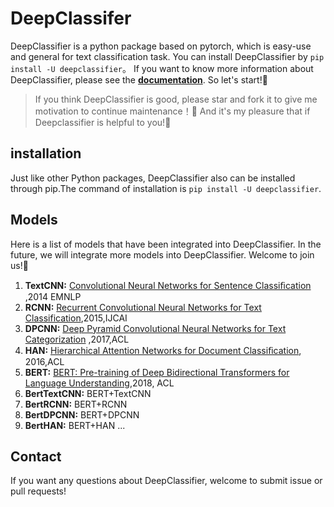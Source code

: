# **DeepClassifer** 
DeepClassifier is a python package based on pytorch, which is easy-use and general for text classification task. You can install DeepClassifier by `pip install -U deepclassifier`。
If you want to know more information about DeepClassifier, please see the [**documentation**](https://deepclassifier.readthedocs.io/en/latest/). So let's start!🤩
> If you think DeepClassifier is good, please star and fork it to give me motivation to continue maintenance！🤩 And it's my pleasure that if Deepclassifier is helpful to you!🥰

## **installation**
Just like other Python packages, DeepClassifier also can be installed through pip.The command of installation is `pip install -U deepclassifier`.
## **Models**
Here is a list of models that have been integrated into DeepClassifier. In the future, we will integrate more models into DeepClassifier. Welcome to join us!🤩
1. **TextCNN:** [Convolutional Neural Networks for Sentence Classiﬁcation](https://www.aclweb.org/anthology/D14-1181.pdf) ,2014 EMNLP
2. **RCNN:** [Recurrent Convolutional Neural Networks for Text Classification](https://www.deeplearningitalia.com/wp-content/uploads/2018/03/Recurrent-Convolutional-Neural-Networks-for-Text-Classification.pdf),2015,IJCAI
3. **DPCNN:** [Deep Pyramid Convolutional Neural Networks for Text Categorization](https://ai.tencent.com/ailab/media/publications/ACL3-Brady.pdf) ,2017,ACL
4. **HAN:** [Hierarchical Attention Networks for Document Classiﬁcation](https://www.aclweb.org/anthology/N16-1174.pdf), 2016,ACL
5. **BERT:** [BERT: Pre-training of Deep Bidirectional Transformers for Language Understanding](https://arxiv.org/pdf/1810.04805.pdf),2018, ACL
6. **BertTextCNN:** BERT+TextCNN
7. **BertRCNN:** BERT+RCNN
8. **BertDPCNN:** BERT+DPCNN
9. **BertHAN:** BERT+HAN
...

## **Contact**
If you want any questions about DeepClassifier, welcome to submit issue or pull requests!